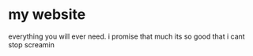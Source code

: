 # my website

everything you will ever need. i promise that much
its so good that i cant stop screamin